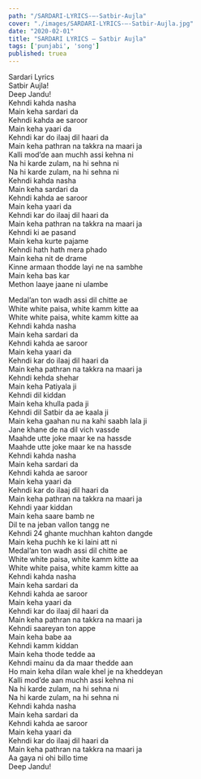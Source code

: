 ```yaml
---
path: "/SARDARI-LYRICS-–-Satbir-Aujla"
cover: "./images/SARDARI-LYRICS-–-Satbir-Aujla.jpg"
date: "2020-02-01"
title: "SARDARI LYRICS – Satbir Aujla"
tags: ['punjabi', 'song']
published: truea
---
```

  
Sardari Lyrics  
Satbir Aujla!  
Deep Jandu!  
Kehndi kahda nasha  
Main keha sardari da  
Kehndi kahda ae saroor  
Main keha yaari da  
Kehndi kar do ilaaj dil haari da  
Main keha pathran na takkra na maari ja  
Kalli mod’de aan muchh assi kehna ni  
Na hi karde zulam, na hi sehna ni  
Na hi karde zulam, na hi sehna ni  
Kehndi kahda nasha  
Main keha sardari da  
Kehndi kahda ae saroor  
Main keha yaari da  
Kehndi kar do ilaaj dil haari da  
Main keha pathran na takkra na maari ja  
Kehndi ki ae pasand  
Main keha kurte pajame  
Kehndi hath hath mera phado  
Main keha nit de drame  
Kinne armaan thodde layi ne na sambhe  
Main keha bas kar  
Methon laaye jaane ni ulambe  
  
  
  
  
  
  
Medal’an ton wadh assi dil chitte ae  
White white paisa, white kamm kitte aa  
White white paisa, white kamm kitte aa  
Kehndi kahda nasha  
Main keha sardari da  
Kehndi kahda ae saroor  
Main keha yaari da  
Kehndi kar do ilaaj dil haari da  
Main keha pathran na takkra na maari ja  
Kehndi kehda shehar  
Main keha Patiyala ji  
Kehndi dil kiddan  
Main keha khulla pada ji  
Kehndi dil Satbir da ae kaala ji  
Main keha gaahan nu na kahi saabh lala ji  
Jane khane de na dil vich vassde  
Maahde utte joke maar ke na hassde  
Maahde utte joke maar ke na hassde  
Kehndi kahda nasha  
Main keha sardari da  
Kehndi kahda ae saroor  
Main keha yaari da  
Kehndi kar do ilaaj dil haari da  
Main keha pathran na takkra na maari ja  
Kehndi yaar kiddan  
Main keha saare bamb ne  
Dil te na jeban vallon tangg ne  
Kehndi 24 ghante muchhan kahton dangde  
Main keha puchh ke ki laini att ni  
Medal’an ton wadh assi dil chitte ae  
White white paisa, white kamm kitte aa  
White white paisa, white kamm kitte aa  
Kehndi kahda nasha  
Main keha sardari da  
Kehndi kahda ae saroor  
Main keha yaari da  
Kehndi kar do ilaaj dil haari da  
Main keha pathran na takkra na maari ja  
Kehndi saareyan ton appe  
Main keha babe aa  
Kehndi kamm kiddan  
Main keha thode tedde aa  
Kehndi mainu da da maar thedde aan  
Ho main keha dilan wale khel je na kheddeyan  
Kalli mod’de aan muchh assi kehna ni  
Na hi karde zulam, na hi sehna ni  
Na hi karde zulam, na hi sehna ni  
Kehndi kahda nasha  
Main keha sardari da  
Kehndi kahda ae saroor  
Main keha yaari da  
Kehndi kar do ilaaj dil haari da  
Main keha pathran na takkra na maari ja  
Aa gaya ni ohi billo time  
Deep Jandu!  
